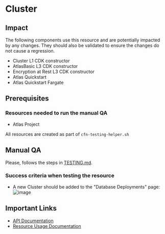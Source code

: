 # Cluster 

## Impact 
The following components use this resource and are potentially impacted by any changes. They should also be validated to ensure the changes do not cause a regression.
- Cluster L1 CDK constructor
- AtlasBasic L3 CDK constructor
- Encryption at Rest L3 CDK constructor
- Atlas Quickstart
- Atlas Quickstart Fargate




## Prerequisites 
### Resources needed to run the manual QA
- Atlas Project

All resources are created as part of `cfn-testing-helper.sh`

## Manual QA
Please, follows the steps in [TESTING.md](../../../TESTING.md.md).


### Success criteria when testing the resource
- A new Cluster should be added to the "Database Deployments" page:
![image](https://user-images.githubusercontent.com/5663078/227485960-fab8e1c9-b4df-41bb-8fbb-4895e37da2f1.png)
## Important Links
- [API Documentation](https://www.mongodb.com/docs/atlas/reference/api-resources-spec/#tag/Alert-Configurations/operation/listAlertConfigurations)
- [Resource Usage Documentation](https://www.mongodb.com/docs/atlas/security/ip-access-list/)